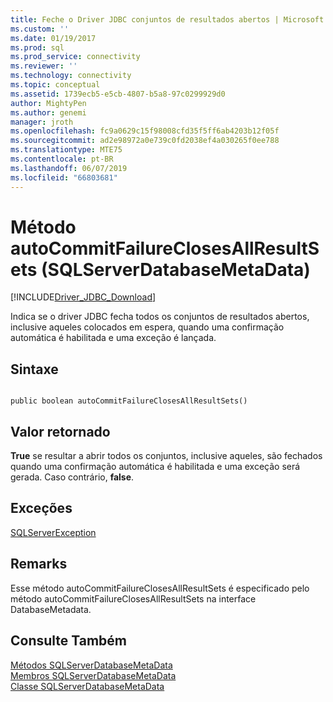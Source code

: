 ```yaml
---
title: Feche o Driver JDBC conjuntos de resultados abertos | Microsoft Docs
ms.custom: ''
ms.date: 01/19/2017
ms.prod: sql
ms.prod_service: connectivity
ms.reviewer: ''
ms.technology: connectivity
ms.topic: conceptual
ms.assetid: 1739ecb5-e5cb-4807-b5a8-97c0299929d0
author: MightyPen
ms.author: genemi
manager: jroth
ms.openlocfilehash: fc9a0629c15f98008cfd35f5ff6ab4203b12f05f
ms.sourcegitcommit: ad2e98972a0e739c0fd2038ef4a030265f0ee788
ms.translationtype: MTE75
ms.contentlocale: pt-BR
ms.lasthandoff: 06/07/2019
ms.locfileid: "66803681"
---
```

# <a name="autocommitfailureclosesallresultsets-method-sqlserverdatabasemetadata"></a>Método autoCommitFailureClosesAllResultSets (SQLServerDatabaseMetaData)
[!INCLUDE[Driver_JDBC_Download](../../../includes/driver_jdbc_download.md)]

  Indica se o driver JDBC fecha todos os conjuntos de resultados abertos, inclusive aqueles colocados em espera, quando uma confirmação automática é habilitada e uma exceção é lançada.  
  
## <a name="syntax"></a>Sintaxe  
  
```  
  
public boolean autoCommitFailureClosesAllResultSets()  
```  
  
## <a name="return-value"></a>Valor retornado  
 **True** se resultar a abrir todos os conjuntos, inclusive aqueles, são fechados quando uma confirmação automática é habilitada e uma exceção será gerada. Caso contrário, **false**.  
  
## <a name="exceptions"></a>Exceções  
 [SQLServerException](../../../connect/jdbc/reference/sqlserverexception-class.md)  
  
## <a name="remarks"></a>Remarks  
 Esse método autoCommitFailureClosesAllResultSets é especificado pelo método autoCommitFailureClosesAllResultSets na interface DatabaseMetadata.  
  
## <a name="see-also"></a>Consulte Também  
 [Métodos SQLServerDatabaseMetaData](../../../connect/jdbc/reference/sqlserverdatabasemetadata-methods.md)   
 [Membros SQLServerDatabaseMetaData](../../../connect/jdbc/reference/sqlserverdatabasemetadata-members.md)   
 [Classe SQLServerDatabaseMetaData](../../../connect/jdbc/reference/sqlserverdatabasemetadata-class.md)  
  
  
